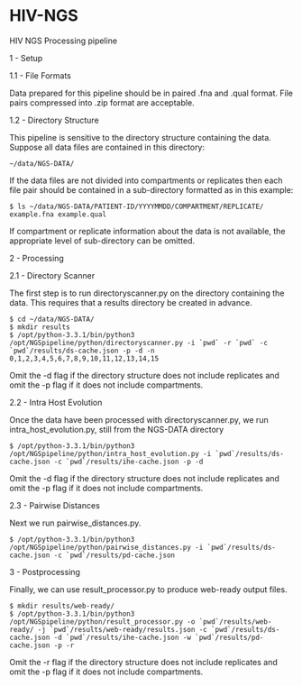 HIV-NGS
=======

HIV NGS Processing pipeline

1 - Setup

1.1 - File Formats

Data prepared for this pipeline should be in paired .fna and .qual format. File pairs compressed into .zip format are acceptable.

1.2 -  Directory Structure

This pipeline is sensitive to the directory structure containing the data. Suppose all data files are contained in this directory:

    ~/data/NGS-DATA/

If the data files are not divided into compartments or replicates then each file pair should be contained in a sub-directory formatted as in this example:

    $ ls ~/data/NGS-DATA/PATIENT-ID/YYYYMMDD/COMPARTMENT/REPLICATE/
    example.fna example.qual

If compartment or replicate information about the data is not available, the appropriate level of sub-directory can be omitted.

2 - Processing

2.1 - Directory Scanner

The first step is to run directoryscanner.py on the directory containing the data. This requires that a results directory be created in advance.

    $ cd ~/data/NGS-DATA/
    $ mkdir results
    $ /opt/python-3.3.1/bin/python3 /opt/NGSpipeline/python/directoryscanner.py -i `pwd` -r `pwd` -c `pwd`/results/ds-cache.json -p -d -n 0,1,2,3,4,5,6,7,8,9,10,11,12,13,14,15

Omit the -d flag if the directory structure does not include replicates and omit the -p flag if it does not include compartments.

2.2 - Intra Host Evolution

Once the data have been processed with directoryscanner.py, we run intra_host_evolution.py, still from the NGS-DATA directory

    $ /opt/python-3.3.1/bin/python3 /opt/NGSpipeline/python/intra_host_evolution.py -i `pwd`/results/ds-cache.json -c `pwd`/results/ihe-cache.json -p -d

Omit the -d flag if the directory structure does not include replicates and omit the -p flag if it does not include compartments.

2.3 - Pairwise Distances

Next we run pairwise_distances.py.

    $ /opt/python-3.3.1/bin/python3 /opt/NGSpipeline/python/pairwise_distances.py -i `pwd`/results/ds-cache.json -c `pwd`/results/pd-cache.json

3 - Postprocessing

Finally, we can use result_processor.py to produce web-ready output files.

    $ mkdir results/web-ready/
    $ /opt/python-3.3.1/bin/python3 /opt/NGSpipeline/python/result_processor.py -o `pwd`/results/web-ready/ -j `pwd`/results/web-ready/results.json -c `pwd`/results/ds-cache.json -d `pwd`/results/ihe-cache.json -w `pwd`/results/pd-cache.json -p -r

Omit the -r flag if the directory structure does not include replicates and omit the -p flag if it does not include compartments.
